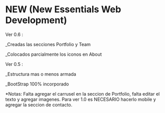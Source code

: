 # NEW (New Essentials Web Development)


Ver 0.6 :

  _Creadas las secciones Portfolio y Team
  
  _Colocados parcialmente los iconos en About

Ver 0.5 :

  _Estructura mas o menos armada
  
  _BootStrap 100% incorporado
  
*Notas: Falta agregar el carrusel en la seccion de Portfolio, falta editar el texto y agregar imagenes. Para ver 1.0 es NECESARIO hacerlo mobile y agregar la seccion de contacto.
